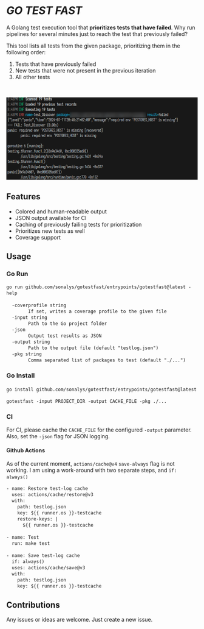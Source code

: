 # *GO TEST FAST*
A Golang test execution tool that **prioritizes tests that have failed**. Why run pipelines for several minutes just to reach the test that previously failed?

This tool lists all tests from the given package, prioritizing them in the following order:

1. Tests that have previously failed
2. New tests that were not present in the previous iteration
3. All other tests

<br>

<center>

![Output](doc/example01.png)

</center>

## Features

* Colored and human-readable output
* JSON output available for CI
* Caching of previously failing tests for prioritization
* Prioritizes new tests as well
* Coverage support

## Usage

### Go Run

```
go run github.com/sonalys/gotestfast/entrypoints/gotestfast@latest -help

  -coverprofile string
        If set, writes a coverage profile to the given file
  -input string
        Path to the Go project folder
  -json
        Output test results as JSON
  -output string
        Path to the output file (default "testlog.json")
  -pkg string
        Comma separated list of packages to test (default "./...")
```

### Go Install

`go install github.com/sonalys/gotestfast/entrypoints/gotestfast@latest`

`gotestfast -input PROJECT_DIR -output CACHE_FILE -pkg ./...`

### CI

For CI, please cache the `CACHE_FILE` for the configured `-output` parameter.  
Also, set the `-json` flag for JSON logging.

#### Github Actions

As of the current moment, `actions/cache@v4` `save-always` flag is not working.
I am using a work-around with two separate steps, and `if: always()`

```
- name: Restore test-log cache
  uses: actions/cache/restore@v3
  with:
    path: testlog.json
    key: ${{ runner.os }}-testcache
    restore-keys: |
      ${{ runner.os }}-testcache

- name: Test
  run: make test

- name: Save test-log cache
  if: always()
  uses: actions/cache/save@v3
  with:
    path: testlog.json
    key: ${{ runner.os }}-testcache
```

## Contributions

Any issues or ideas are welcome. Just create a new issue.

